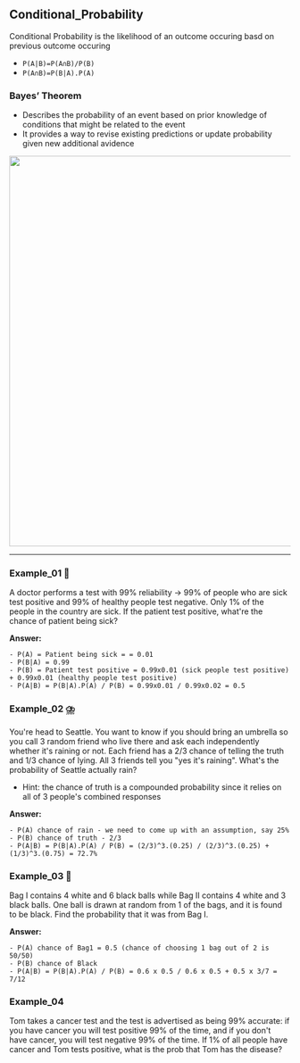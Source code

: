 ## Conditional_Probability
Conditional Probability is the likelihood of an outcome occuring basd on previous outcome occuring 
- `P(A|B)=P(A∩B)/P(B)`
- `P(A∩B)=P(B|A).P(A)`

### Bayes’ Theorem
- Describes the probability of an event based on prior knowledge of conditions that might be related to the event
- It provides a way to revise existing predictions or update probability given new additional avidence 

<img src="https://miro.medium.com/max/1400/1*LnJh6KyCUcbgZG6Mslwj0Q.png" width=700 />

-----------

### Example_01 🤧
A doctor performs a test with 99% reliability -> 99% of people who are sick test positive and 99% of healthy people test negative. Only 1% of the people in the country are sick. If the patient test positive, what're the chance of patient being sick?

**Answer:** 
```
- P(A) = Patient being sick = = 0.01
- P(B|A) = 0.99
- P(B) = Patient test positive = 0.99x0.01 (sick people test positive) + 0.99x0.01 (healthy people test positive)
- P(A|B) = P(B|A).P(A) / P(B) = 0.99x0.01 / 0.99x0.02 = 0.5
```

### Example_02 ⛈️
You're head to Seattle. You want to know if you should bring an umbrella so you call 3 random friend who live there and ask each independently whether it's raining or not. Each friend has a 2/3 chance of telling the truth and 1/3 chance of lying. All 3 friends tell you "yes it's raining". What's the probability of Seattle actually rain?
- Hint: the chance of truth is a compounded probability since it relies on all of 3 people's combined responses 

**Answer:** 
```
- P(A) chance of rain - we need to come up with an assumption, say 25%
- P(B) chance of truth - 2/3
- P(A|B) = P(B|A).P(A) / P(B) = (2/3)^3.(0.25) / (2/3)^3.(0.25) + (1/3)^3.(0.75) = 72.7%
```

### Example_03 🏀
Bag I contains 4 white and 6 black balls while Bag II contains 4 white and 3 black balls. One ball is drawn at random from 1 of the bags, and it is found to be black. Find the probability that it was from Bag I.

**Answer:** 
```
- P(A) chance of Bag1 = 0.5 (chance of choosing 1 bag out of 2 is 50/50)
- P(B) chance of Black
- P(A|B) = P(B|A).P(A) / P(B) = 0.6 x 0.5 / 0.6 x 0.5 + 0.5 x 3/7 = 7/12
```

### Example_04
Tom takes a cancer test and the test is advertised as being 99% accurate: if you have cancer you will test positive 99% of the time, and if you don't have cancer, you will test negative 99% of the time. If 1% of all people have cancer and Tom tests positive, what is the prob that Tom has the disease? 


